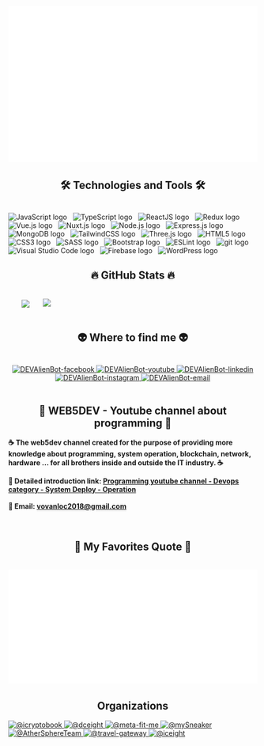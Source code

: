 <!-- DEVAlienBot -->
<a href="#" target="_blank">
  <img src="svg/DEVAlienBot.svg" width="1200" alt="Max Anderson - official" />
</a>

<h2 align="center">🛠 Technologies and Tools 🛠</h2>
<br>
<!-- https://simpleicons.org/ -->
<span><img src="https://img.shields.io/badge/JavaScript-282C34?logo=javascript&logoColor=F7DF1E" alt="JavaScript logo" title="JavaScript" height="25" /></span>
&nbsp;
<span><img src="https://img.shields.io/badge/TypeScript-282C34?logo=typescript&logoColor=3178C6" alt="TypeScript logo" title="TypeScript" height="25" /></span>
&nbsp;
<span><img src="https://img.shields.io/badge/ReactJS-282C34?logo=react&logoColor=61DAFB" alt="ReactJS logo" title="ReactJS" height="25" /></span>
&nbsp;
<span><img src="https://img.shields.io/badge/Redux-282C34?logo=redux&logoColor=764ABC" alt="Redux logo" title="Redux" height="25" /></span>
&nbsp;
<span><img src="https://img.shields.io/badge/Vue.js-282C34?logo=vue.js&logoColor=4FC08D" alt="Vue.js logo" title="Vue.js" height="25" /></span>
&nbsp;
<span><img src="https://img.shields.io/badge/Nuxt.js-282C34?logo=nuxt.js&logoColor=4FC08D" alt="Nuxt.js logo" title="Nuxt.js" height="25" /></span>
&nbsp;
<span><img src="https://img.shields.io/badge/Node.js-282C34?logo=node.js&logoColor=00F200" alt="Node.js logo" title="Node.js" height="25" /></span>
&nbsp;
<span><img src="https://img.shields.io/badge/Express-282C34?logo=express&logoColor=FFFFFF" alt="Express.js logo" title="Express.js" height="25" /></span>
&nbsp;
<span><img src="https://img.shields.io/badge/MongoDB-282C34?logo=mongodb&logoColor=47A248" alt="MongoDB logo" title="MongoDB" height="25" /></span>
&nbsp;
<span><img src="https://img.shields.io/badge/Tailwind%20CSS-282C34?logo=tailwind-css&logoColor=38B2AC" alt="TailwindCSS logo" title="TailwindCSS" height="25" /></span>
&nbsp;
<span><img src="https://img.shields.io/badge/Three.js-282C34?logo=three.js&logoColor=FFFFFF" alt="Three.js logo" title="Three.js" height="25" /></span>
&nbsp;
<span><img src="https://img.shields.io/badge/HTML5-282C34?logo=html5&logoColor=E34F26" alt="HTML5 logo" title="HTML5" height="25" /></span>
&nbsp;
<span><img src="https://img.shields.io/badge/CSS3-282C34?logo=css3&logoColor=1572B6" alt="CSS3 logo" title="CSS3" height="25" /></span>
&nbsp;
<span><img src="https://img.shields.io/badge/Sass-282C34?logo=sass&logoColor=CC6699" alt="SASS logo" title="SASS" height="25" /></span>
&nbsp;
<span><img src="https://img.shields.io/badge/Bootstrap-282C34?logo=bootstrap&logoColor=7952B3" alt="Bootstrap logo" title="Bootstrap" height="25" /></span>
&nbsp;
<span><img src="https://img.shields.io/badge/ESLint-282C34?logo=eslint&logoColor=4B32C3" alt="ESLint logo" title="ESLint" height="25" /></span>
&nbsp;
<span><img src="https://img.shields.io/badge/git-282C34?logo=git&logoColor=F05032" alt="git logo" title="git" height="25" /></span>
&nbsp;
<span><img src="https://img.shields.io/badge/VS%20Code-282C34?logo=visual-studio-code&logoColor=007ACC" alt="Visual Studio Code logo" title="Visual Studio Code" height="25" /></span>
&nbsp;
<span><img src="https://img.shields.io/badge/Firebase-282C34?logo=firebase&logoColor=FFCA28" alt="Firebase logo" title="Firebase" height="25" /></span>
&nbsp;
<span><img src="https://img.shields.io/badge/WordPress-282C34?logo=wordPress&logoColor=21759B" alt="WordPress logo" title="WordPress" height="25" /></span>
&nbsp;

<br>
<h2 align="center">🔥 GitHub Stats 🔥</h2>
<!-- https://github.com/anuraghazra/github-readme-stats -->
<br>
<div align=center>
  <a href="#" title="Max Anderson">
    <img width="315" align="center" src="https://github-readme-stats.vercel.app/api/top-langs/?username=DEVAlienBot&hide=c%23,powershell,Mathematica,Matlab,Python,Ruby,Objective-C,Objective-C%2b%2b,Cuda&title_color=61dafb&text_color=ffffff&icon_color=61dafb&bg_color=20232a&langs_count=8&layout=compact&border_color=61dafb&hide_border=true" />
  </a>
  <a href="#" title="Max Anderson">
    <img align="right" width="434" src="https://github-readme-stats.vercel.app/api?username=Max-Anderson&show_icons=true&theme=react&border_color=61dafb&hide_border=true" />
  </a>
</div>

<br>
<h2 align="center">👽 Where to find me 👽</h2>
<br>
<!-- https://icons8.com -->
<div align="center">

  <a href=" " target="blank">
    <img src="https://img.icons8.com/bubbles/100/000000/facebook-new.png" alt="DEVAlienBot-facebook" />
  </a>
  <a href=" " target="blank">
    <img src="https://img.icons8.com/bubbles/100/000000/youtube-squared.png" alt="DEVAlienBot-youtube" />
  </a>
  <a href=" " target="blank">
    <img src="https://img.icons8.com/bubbles/100/000000/linkedin.png" alt="DEVAlienBot-linkedin" />
  </a>
  <a href=" " target="blank">
    <img src="https://img.icons8.com/bubbles/100/000000/instagram.png" alt="DEVAlienBot-instagram" />
  </a>
  <a href=" " target="top">
    <img src="https://img.icons8.com/bubbles/100/000000/apple-mail.png" alt="DEVAlienBot-email" />
  </a>
</div>

<br>

<h2 align="center">📖 WEB5DEV - Youtube channel about programming 📖</h2>
<!-- <br>
<p>
  <a href="" target="_blank">
    <strong>☕ Học lập trình MERN Stack Nâng Cao (NodeJS, ReactJS, ExpressJS, MongoDB)</strong>
  </a>
</p> -->
<p><strong>☕ The web5dev channel created for the purpose of providing more knowledge about programming, system operation, blockchain, network, hardware ... for all brothers inside and outside the IT industry. ☕
</strong></p>


<p>
  <strong>🔗 Detailed introduction link: <a href="https://www.youtube.com/playlist?list=PLYA8DYBAF41H-OvApJ1BOzYeIe1eRK8uA" target="_blank">Programming youtube channel - Devops category - System Deploy - Operation</a></strong>
  <br>
  <!-- <strong>🔗 Liên hệ với mình tại Facebook: <a href="https://www.facebook.com/vovanloc2018" target="_blank">https://www.facebook.com/vovanloc2018</a></strong> -->
  <br>
  <strong>📧 Email: <a href="mailto:vovanloc2018@gmail.com" target="_top">vovanloc2018@gmail.com</a></strong>
</p>


<br>
<h2 align="center">📑 My Favorites Quote 📑</h2>
<br>
<a href="#" target="_blank">
  <img src="svg/DEVAlienBot-quotes.svg" width="1246" height="230" alt="trungquandev-official" />
</a>

<div class="border-top color-border-muted pt-3 mt-3 clearfix hide-sm hide-md">
<h2 align="center">Organizations</h2>
      <a aria-label="icryptobook" itemprop="follows" class="avatar-group-item" data-hovercard-type="organization" data-hovercard-url="/orgs/icryptobook/hovercard" data-octo-click="hovercard-link-click" data-octo-dimensions="link_type:self" data-hydro-click="{&quot;event_type&quot;:&quot;user_profile.click&quot;,&quot;payload&quot;:{&quot;profile_user_id&quot;:18569187,&quot;target&quot;:&quot;MEMBER_ORGANIZATION_AVATAR&quot;,&quot;user_id&quot;:18569187,&quot;originating_url&quot;:&quot;https://github.com/jackbereson&quot;}}" data-hydro-click-hmac="6af333e5e1e80378a23bd96dcaa1d493f83953809c9bc25f0148cca5249968b1" href="https://github.com/icryptobook">
      <img src="https://avatars.githubusercontent.com/u/102674236?s=64&amp;v=4" alt="@icryptobook" size="32" height="32" width="32" data-view-component="true" class="avatar">
</a>    <a aria-label="dceight" itemprop="follows" class="avatar-group-item" data-hovercard-type="organization" data-hovercard-url="/orgs/dceight/hovercard" data-octo-click="hovercard-link-click" data-octo-dimensions="link_type:self" data-hydro-click="{&quot;event_type&quot;:&quot;user_profile.click&quot;,&quot;payload&quot;:{&quot;profile_user_id&quot;:18569187,&quot;target&quot;:&quot;MEMBER_ORGANIZATION_AVATAR&quot;,&quot;user_id&quot;:18569187,&quot;originating_url&quot;:&quot;https://github.com/jackbereson&quot;}}" data-hydro-click-hmac="6af333e5e1e80378a23bd96dcaa1d493f83953809c9bc25f0148cca5249968b1" href="https://github.com/dceight">
      <img src="https://avatars.githubusercontent.com/u/105500007?s=64&amp;v=4" alt="@dceight" size="32" height="32" width="32" data-view-component="true" class="avatar">
</a>    <a aria-label="meta-fit-me" itemprop="follows" class="avatar-group-item" data-hovercard-type="organization" data-hovercard-url="/orgs/meta-fit-me/hovercard" data-octo-click="hovercard-link-click" data-octo-dimensions="link_type:self" data-hydro-click="{&quot;event_type&quot;:&quot;user_profile.click&quot;,&quot;payload&quot;:{&quot;profile_user_id&quot;:18569187,&quot;target&quot;:&quot;MEMBER_ORGANIZATION_AVATAR&quot;,&quot;user_id&quot;:18569187,&quot;originating_url&quot;:&quot;https://github.com/jackbereson&quot;}}" data-hydro-click-hmac="6af333e5e1e80378a23bd96dcaa1d493f83953809c9bc25f0148cca5249968b1" href="https://github.com/meta-fit-me">
      <img src="https://avatars.githubusercontent.com/u/105503189?s=64&amp;v=4" alt="@meta-fit-me" size="32" height="32" width="32" data-view-component="true" class="avatar">
</a>    <a aria-label="mySneaker" itemprop="follows" class="avatar-group-item" data-hovercard-type="organization" data-hovercard-url="/orgs/mySneaker/hovercard" data-octo-click="hovercard-link-click" data-octo-dimensions="link_type:self" data-hydro-click="{&quot;event_type&quot;:&quot;user_profile.click&quot;,&quot;payload&quot;:{&quot;profile_user_id&quot;:18569187,&quot;target&quot;:&quot;MEMBER_ORGANIZATION_AVATAR&quot;,&quot;user_id&quot;:18569187,&quot;originating_url&quot;:&quot;https://github.com/jackbereson&quot;}}" data-hydro-click-hmac="6af333e5e1e80378a23bd96dcaa1d493f83953809c9bc25f0148cca5249968b1" href="https://github.com/mySneaker">
      <img src="https://avatars.githubusercontent.com/u/105559103?s=64&amp;v=4" alt="@mySneaker" size="32" height="32" width="32" data-view-component="true" class="avatar">
</a>    <a aria-label="AtherSphereTeam" itemprop="follows" class="avatar-group-item" data-hovercard-type="organization" data-hovercard-url="/orgs/AtherSphereTeam/hovercard" data-octo-click="hovercard-link-click" data-octo-dimensions="link_type:self" data-hydro-click="{&quot;event_type&quot;:&quot;user_profile.click&quot;,&quot;payload&quot;:{&quot;profile_user_id&quot;:18569187,&quot;target&quot;:&quot;MEMBER_ORGANIZATION_AVATAR&quot;,&quot;user_id&quot;:18569187,&quot;originating_url&quot;:&quot;https://github.com/jackbereson&quot;}}" data-hydro-click-hmac="6af333e5e1e80378a23bd96dcaa1d493f83953809c9bc25f0148cca5249968b1" href="https://github.com/AtherSphereTeam">
      <img src="https://avatars.githubusercontent.com/u/96427263?s=64&amp;v=4" alt="@AtherSphereTeam" size="32" height="32" width="32" data-view-component="true" class="avatar">
</a>    <a aria-label="travel-gateway" itemprop="follows" class="avatar-group-item" data-hovercard-type="organization" data-hovercard-url="/orgs/travel-gateway/hovercard" data-octo-click="hovercard-link-click" data-octo-dimensions="link_type:self" data-hydro-click="{&quot;event_type&quot;:&quot;user_profile.click&quot;,&quot;payload&quot;:{&quot;profile_user_id&quot;:18569187,&quot;target&quot;:&quot;MEMBER_ORGANIZATION_AVATAR&quot;,&quot;user_id&quot;:18569187,&quot;originating_url&quot;:&quot;https://github.com/jackbereson&quot;}}" data-hydro-click-hmac="6af333e5e1e80378a23bd96dcaa1d493f83953809c9bc25f0148cca5249968b1" href="https://github.com/travel-gateway">
      <img src="https://avatars.githubusercontent.com/u/105815239?s=64&amp;v=4" alt="@travel-gateway" size="32" height="32" width="32" data-view-component="true" class="avatar">
</a>    <a aria-label="iceight" itemprop="follows" class="avatar-group-item" data-hovercard-type="organization" data-hovercard-url="/orgs/iceight/hovercard" data-octo-click="hovercard-link-click" data-octo-dimensions="link_type:self" data-hydro-click="{&quot;event_type&quot;:&quot;user_profile.click&quot;,&quot;payload&quot;:{&quot;profile_user_id&quot;:18569187,&quot;target&quot;:&quot;MEMBER_ORGANIZATION_AVATAR&quot;,&quot;user_id&quot;:18569187,&quot;originating_url&quot;:&quot;https://github.com/jackbereson&quot;}}" data-hydro-click-hmac="6af333e5e1e80378a23bd96dcaa1d493f83953809c9bc25f0148cca5249968b1" href="https://github.com/iceight">
      <img src="https://avatars.githubusercontent.com/u/110672498?s=64&amp;v=4" alt="@iceight" size="32" height="32" width="32" data-view-component="true" class="avatar">
</a></div>
